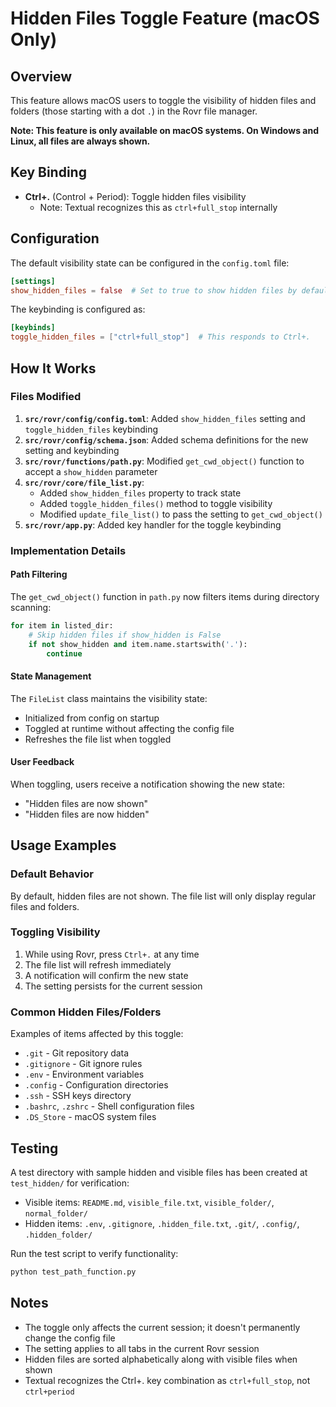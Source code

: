 # Hidden Files Toggle Feature (macOS Only)

## Overview
This feature allows macOS users to toggle the visibility of hidden files and folders (those starting with a dot `.`) in the Rovr file manager.

**Note: This feature is only available on macOS systems. On Windows and Linux, all files are always shown.**

## Key Binding
- **Ctrl+.** (Control + Period): Toggle hidden files visibility
  - Note: Textual recognizes this as `ctrl+full_stop` internally

## Configuration
The default visibility state can be configured in the `config.toml` file:

```toml
[settings]
show_hidden_files = false  # Set to true to show hidden files by default
```

The keybinding is configured as:
```toml
[keybinds]
toggle_hidden_files = ["ctrl+full_stop"]  # This responds to Ctrl+.
```

## How It Works

### Files Modified
1. **`src/rovr/config/config.toml`**: Added `show_hidden_files` setting and `toggle_hidden_files` keybinding
2. **`src/rovr/config/schema.json`**: Added schema definitions for the new setting and keybinding
3. **`src/rovr/functions/path.py`**: Modified `get_cwd_object()` function to accept a `show_hidden` parameter
4. **`src/rovr/core/file_list.py`**: 
   - Added `show_hidden_files` property to track state
   - Added `toggle_hidden_files()` method to toggle visibility
   - Modified `update_file_list()` to pass the setting to `get_cwd_object()`
5. **`src/rovr/app.py`**: Added key handler for the toggle keybinding

### Implementation Details

#### Path Filtering
The `get_cwd_object()` function in `path.py` now filters items during directory scanning:
```python
for item in listed_dir:
    # Skip hidden files if show_hidden is False
    if not show_hidden and item.name.startswith('.'):
        continue
```

#### State Management
The `FileList` class maintains the visibility state:
- Initialized from config on startup
- Toggled at runtime without affecting the config file
- Refreshes the file list when toggled

#### User Feedback
When toggling, users receive a notification showing the new state:
- "Hidden files are now shown"
- "Hidden files are now hidden"

## Usage Examples

### Default Behavior
By default, hidden files are not shown. The file list will only display regular files and folders.

### Toggling Visibility
1. While using Rovr, press `Ctrl+.` at any time
2. The file list will refresh immediately
3. A notification will confirm the new state
4. The setting persists for the current session

### Common Hidden Files/Folders
Examples of items affected by this toggle:
- `.git` - Git repository data
- `.gitignore` - Git ignore rules
- `.env` - Environment variables
- `.config` - Configuration directories
- `.ssh` - SSH keys directory
- `.bashrc`, `.zshrc` - Shell configuration files
- `.DS_Store` - macOS system files

## Testing
A test directory with sample hidden and visible files has been created at `test_hidden/` for verification:
- Visible items: `README.md`, `visible_file.txt`, `visible_folder/`, `normal_folder/`
- Hidden items: `.env`, `.gitignore`, `.hidden_file.txt`, `.git/`, `.config/`, `.hidden_folder/`

Run the test script to verify functionality:
```bash
python test_path_function.py
```

## Notes
- The toggle only affects the current session; it doesn't permanently change the config file
- The setting applies to all tabs in the current Rovr session
- Hidden files are sorted alphabetically along with visible files when shown
- Textual recognizes the Ctrl+. key combination as `ctrl+full_stop`, not `ctrl+period`